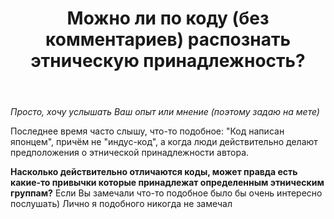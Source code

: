 ﻿---
title: "Можно ли по коду (без комментариев) распознать этническую принадлежность?"
se.owner.user_id: 423786
se.owner.display_name: "artemgh"
se.owner.link: "https://ru.meta.stackoverflow.com/users/423786/artemgh"
se.link: "https://ru.meta.stackoverflow.com/questions/11863/%d0%9c%d0%be%d0%b6%d0%bd%d0%be-%d0%bb%d0%b8-%d0%bf%d0%be-%d0%ba%d0%be%d0%b4%d1%83-%d0%b1%d0%b5%d0%b7-%d0%ba%d0%be%d0%bc%d0%bc%d0%b5%d0%bd%d1%82%d0%b0%d1%80%d0%b8%d0%b5%d0%b2-%d1%80%d0%b0%d1%81%d0%bf%d0%be%d0%b7%d0%bd%d0%b0%d1%82%d1%8c-%d1%8d%d1%82%d0%bd%d0%b8%d1%87%d0%b5%d1%81%d0%ba%d1%83%d1%8e-%d0%bf%d1%80%d0%b8%d0%bd%d0%b0%d0%b4%d0%bb%d0%b5%d0%b6%d0%bd%d0%be%d1%81%d1%82%d1%8c"
se.question_id: 11863
se.post_type: question
---
<p><em>Просто, хочу услышать Ваш опыт или мнение (поэтому задаю на мете)</em></p>
<p>Последнее время часто слышу, что-то подобное: &quot;Код написан японцем&quot;, причём не &quot;индус-код&quot;, а когда люди действительно делают предположения о этнической принадлежности автора.</p>
<p><strong>Насколько действительно отличаются коды, может правда есть какие-то привычки которые принадлежат определенным этническим группам?</strong> Если Вы замечали что-то подобное было бы очень интересно послушать) Лично я подобного никогда не замечал</p>

